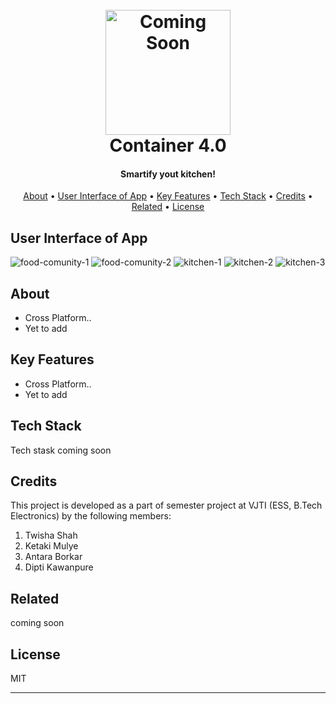 
<h1 align="center">
  <br>
  <img src="https://raw.githubusercontent.com/high-functioning-sociopath/container4.0/master/repo_assets/icon_under_construction.png?token=AHOMLCSMZIG6QOPECJOCVATAMYDEQ" alt="Coming Soon" width="200">
  <br>
  Container 4.0
  <br>
</h1>

<h4 align="center">Smartify yout kitchen!</h4>

<p align="center">
  <a href="#how-to-use">About</a> •
  <a href="#images">User Interface of App</a> •
  <a href="#key-features">Key Features</a> •
  <a href="#download">Tech Stack</a> •
  <a href="#credits">Credits</a> •
  <a href="#related">Related</a> •
  <a href="#license">License</a>
</p>

<!-- Add a working vide of app! :)-->
<!-- ![screenshot](https://raw.githubusercontent.com/amitmerchant1990/electron-markdownify/master/app/img/markdownify.gif) -->
## User Interface of App
![food-comunity-1](https://github.com/high-functioning-sociopath/container4.0/blob/foodcommunity/food-community-1.jpeg)
![food-comunity-2](https://github.com/high-functioning-sociopath/container4.0/blob/foodcommunity/food-community-2.jpeg)
![kitchen-1](https://github.com/high-functioning-sociopath/container4.0/blob/foodcommunity/kitchen-1.jpeg)
![kitchen-2](https://github.com/high-functioning-sociopath/container4.0/blob/foodcommunity/kitchen-2.jpeg)
![kitchen-3](https://github.com/high-functioning-sociopath/container4.0/blob/foodcommunity/kitchen-3.jpeg)


## About

* Cross Platform..
* Yet to add

## Key Features

* Cross Platform..
* Yet to add

## Tech Stack

Tech stask coming soon

## Credits

This project is developed as a part of semester project at VJTI (ESS, B.Tech Electronics) by the following members:
1) Twisha Shah
2) Ketaki Mulye
3) Antara Borkar
4) Dipti Kawanpure

## Related

coming soon

## License

MIT

---

